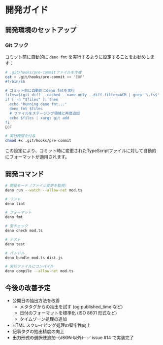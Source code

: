 # 開発ガイド

## 開発環境のセットアップ

### Git フック

コミット前に自動的に `deno fmt` を実行するように設定することをお勧めします：

```bash
# .git/hooks/pre-commitファイルを作成
cat > .git/hooks/pre-commit << 'EOF'
#!/bin/sh

# コミット前に自動的にdeno fmtを実行
files=$(git diff --cached --name-only --diff-filter=ACM | grep '\.ts$' || true)
if [ -n "$files" ]; then
  echo "Running deno fmt..."
  deno fmt $files
  # ファイルをステージング領域に再度追加
  echo $files | xargs git add
fi
EOF

# 実行権限を付与
chmod +x .git/hooks/pre-commit
```

この設定により、コミット時に変更されたTypeScriptファイルに対して自動的にフォーマットが適用されます。

## 開発コマンド

```bash
# 開発モード（ファイル変更を監視）
deno run --watch --allow-net mod.ts

# リント
deno lint

# フォーマット
deno fmt

# 型チェック
deno check mod.ts

# テスト
deno test

# バンドル
deno bundle mod.ts dist.js

# 実行ファイルにコンパイル
deno compile --allow-net mod.ts
```

## 今後の改善予定

- 公開日の抽出方法を改善
  - メタタグからの抽出を試す (og:published_time など)
  - 日付のフォーマットを標準化 (ISO 8601 形式など)
  - タイムゾーン処理の追加
- HTML スクレイピング処理の堅牢性向上
- 記事タグの抽出精度の向上
- ~~出力形式の選択肢追加（JSON 以外）~~ ✅ issue #14 で実装完了
